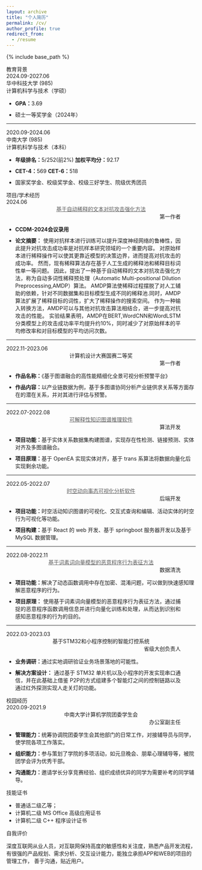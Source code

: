 ```yaml
---
layout: archive
title: "个人简历"
permalink: /cv/
author_profile: true
redirect_from:
  - /resume
---
```


{% include base_path %}
<!-- 可以点击这里查看网页版个人简历：[查看链接](../files/cv/cv.html)
图像预览版如下：
![](../files/cv.png) -->
<html>

<head>
    <link href="https://sheehan-fang.github.io/files/cv/style.css" rel="stylesheet" type="text/css" />
</head>

<body>
    <div class="middle" id="mainInfo">
        <div class="divide_line">
            <div class="second_title">教育背景</div>
        </div>
        <div class="info">
            <div class="time">
                <div class="time_word">2024.09-2027.06</div>
                <div class="time_word">华中科技大学 (985) </div>
                <div class="time_word">计算机科学与技术（学硕）</div>
            </div>
            <ul class="dital_list">
                <li style="margin-top: 10px;"><b>GPA：</b>3.69</li>
                <li style="margin-top: 10px;">硕士一等奖学金（2024年）</li>
            </ul>
        </div>
        <hr>
        <div class="info">
            <div class="time">
                <div class="time_word">2020.09-2024.06</div>
                <div class="time_word">中南大学 (985) </div>
                <div class="time_word">计算机科学与技术（本科）</div>
            </div>
            <ul class="dital_list">
                <li style="margin-top: 10px;"><b>年级排名：</b>5/252(前2%)               <b>加权平均分：</b>92.17</li>
                <li style="margin-top: 10px;"><b>CET-4：</b>569                                   <b>CET-6：</b>518</li>
                <li style="margin-top: 10px;">国家奖学金、校级奖学金、校级三好学生、院级优秀团员</li>
            </ul>
        </div>
        <div class="divide_line">
            <div class="second_title">项目/学术经历</div>
        </div>
        <div class="time">
            <div class="time_word" style="text-align: left;">2024.06</div>
            <div class="time_word2" style="text-align: center;">
                <a href="https://sheehan-fang.github.io/publication/2024-03-paper-1" style="color: rgb(90, 90, 90);">
                    基于自动稀释的文本对抗攻击强化方法
                </a>
            </div>
            <div class="time_word" style="text-align: end; padding-right: 40px;">第一作者</div>
        </div>
        <ul class="dital_list">
            <li style="margin-top: 10px;"><b>CCDM-2024会议录用</b></li>
            <li style="margin-top: 10px; text-align: justify; padding-right: 40px;">
                <b>论文摘要：</b>
                使用对抗样本进行训练可以提升深度神经网络的鲁棒性，因此提升对抗攻击成功率是对抗样本研究领域的一个重要内容。
                对原始样本进行稀释操作可以使其更靠近模型的决策边界，进而提高对抗攻击的成功率。
                然而，现有稀释算法存在基于人工生成的稀释池和稀释目标词性单一等问题。
                因此，提出了一种基于自动稀释的文本对抗攻击强化方法，称为自动多词性稀释预处理（Automatic Multi-positional Dilution Preprocessing,AMDP）算法。
                AMDP算法使稀释过程摆脱了对人工辅助的依赖，针对不同数据集和目标模型生成不同的稀释池.同时，AMDP算法扩展了稀释目标的词性，扩大了稀释操作的搜索空间。
                作为一种输入转换方法，AMDP可以与其他对抗攻击算法相结合，进一步提高对抗攻击的性能。
                实验结果表明，AMDP在BERT,WordCNN和WordLSTM分类模型上的攻击成功率平均提升约10%，同时减少了对原始样本的平均修改率和对目标模型的平均访问次数。
            </li>
        </ul>
        <hr>
        <div class="time">
            <div class="time_word" style="text-align: left;">2022.11-2023.06</div>
            <div class="time_word2" style="text-align: center;">计算机设计大赛国赛二等奖</div>
            <div class="time_word" style="text-align: end; padding-right: 40px;">第一作者</div>
        </div>
        <ul class="dital_list">
            <li style="margin-top: 10px;"><b>作品名称：</b>《基于图谱融合的高性能精细化全景可视分析预警平台》</li>
            <li style="margin-top: 10px;"><b>作品内容：</b>以产业链数据为例，基于多图谱协同分析产业链供求关系等方面存在的潜在关系，并对其进行评估与预警。</li>
        </ul>
        <hr>
        <div class="time">
            <div class="time_word" style="text-align: left;">2022.07-2022.08</div>
            <div class="time_word2" style="text-align: center;">
                <a href="https://sheehan-fang.github.io/publication/2022-08-software-1" style="color: rgb(90, 90, 90);">
                    可解释性知识图谱推理软件
                </a>
            </div>
            <div class="time_word" style="text-align: end; padding-right: 40px;">算法开发</div>
        </div>
        <ul class="dital_list">
            <li style="margin-top: 10px;"><b>项目功能：</b>基于实体关系数据集构建图谱，实现存在性检测、链接预测、实体对齐及多图谱融合。</li>
            <li style="margin-top: 10px;"><b>项目原理：</b>基于 OpenEA 实现实体对齐，基于 trans 系算法将数据向量化后实现剩余功能。</li>
        </ul>
        <hr>
        <div class="time">
            <div class="time_word" style="text-align: left;">2022.05-2022.07</div>
            <div class="time_word2" style="text-align: center;">
                <a href="https://sheehan-fang.github.io/publication/2022-08-software-2" style="color: rgb(90, 90, 90);">
                    时空动向事态可视化分析软件
                </a>
            </div>
            <div class="time_word" style="text-align: end; padding-right: 40px;">后端开发</div>
        </div>
        <ul class="dital_list">
            <li style="margin-top: 10px;"><b>项目功能：</b>时空活动知识图谱的可视化、交互式查询和编辑、活动实体的时空行为可视化等功能。</li>
            <li style="margin-top: 10px;"><b>项目构建：</b>基于 React 的 web 开发、基于 springboot 服务器开发以及基于 MySQL 数据管理。</li>
        </ul>
        <hr>
        <div class="time">
            <div class="time_word" style="text-align: left;">2022.08-2022.11</div>
            <div class="time_word2" style="text-align: center;">
                <a href="https://sheehan-fang.github.io/publication/2022-11-patent-1" style="color: rgb(90, 90, 90);">
                    基于词素词向量模型的恶意程序行为表征方法
                </a>
            </div>
            <div class="time_word" style="text-align: end; padding-right: 40px;">数据清洗</div>
        </div>
        <ul class="dital_list">
            <li style="margin-top: 10px;"><b>项目功能：</b>解决了动态函数调用中存在加密、混淆问题，可以做到快速感知理解恶意程序的行为。</li>
            <li style="margin-top: 10px; text-align: justify; padding-right: 40px;">
                <b>项目原理：</b>
                使用基于词素词向量模型的恶意程序行为表征方法，通过捕捉的恶意程序函数调用信息并进行向量化训练和处理，从而达到识别和感知恶意程序的行为的目的。
            </li>
        </ul>
        <hr>
        <div class="time">
            <div class="time_word" style="text-align: left;">2022.03-2023.03</div>
            <div class="time_word2" style="text-align: center;">基于STM32和小程序控制的智能灯控系统</div>
            <div class="time_word" style="text-align: end; padding-right: 40px;">省级大创负责人</div>
        </div>
        <ul class="dital_list">
            <li style="margin-top: 10px;"><b>业务调研：</b>通过实地调研验证业务场景落地的可能性。</li>
            <li style="margin-top: 10px; text-align: justify; padding-right: 40px;">
                <b>解决方案设计：</b>
                通过基于 STM32 单片机以及小程序的开发实现串口通信，并在此基础上借鉴 P2P的方式组建多个智能灯之间的控制链路以及通过红外探测实现人走关灯的功能。
            </li>
        </ul>
        <div class="divide_line">
            <div class="second_title">校园经历</div>
        </div>
        <div class="time">
            <div class="time_word" style="text-align: left;">2020.09-2021.9</div>
            <div class="time_word2" style="text-align: center;">中南大学计算机学院团委学生会</div>
            <div class="time_word" style="text-align: end; padding-right: 40px;"> 办公室副主任</div>
        </div>
        <ul class="dital_list">
            <li style="margin-top: 10px;"><b>管理能力：</b>统筹协调院团委学生会其他部门的日常工作，对接辅导员与同学，使学院各项工作落实。</li>
            <li style="margin-top: 10px;"><b>组织能力：</b>参与策划了学院的多项活动，如元旦晚会、朋辈心理辅导等，被院团学会评为优秀干部。</li>
            <li style="margin-top: 10px;"><b>沟通能力：</b>邀请学长分享竞赛经验、组织成绩优异的同学为需要补考的同学辅导。</li>
        </ul>
        <div class="divide_line">
            <div class="second_title">技能证书</div>
        </div>
        <ul class="dital_list2">
            <li>普通话二级乙等；</li>
            <li>计算机二级 MS Office 高级应用证书</li>
            <li>计算机二级 C++ 程序设计证书</li>
        </ul>
        <div class="divide_line">
            <div class="second_title">自我评价</div>
        </div>
        <p class="info_word">
            深度互联网从业人员，对互联网保持高度的敏感性和关注度，熟悉产品开发流程，
            有很强的产品规划、需求分析、交互设计能力，能独立承担APP和WEB的项目的管理工作，
            善于沟通，贴近用户。
        </p>
        <div style="width: 100%; height: 100px;"></div>
    </div>
</body>
</html>